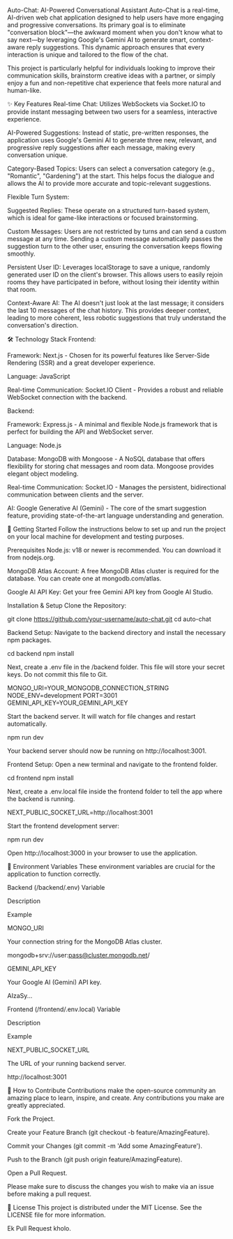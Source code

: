 Auto-Chat: AI-Powered Conversational Assistant
Auto-Chat is a real-time, AI-driven web chat application designed to help users have more engaging and progressive conversations. Its primary goal is to eliminate "conversation block"—the awkward moment when you don't know what to say next—by leveraging Google's Gemini AI to generate smart, context-aware reply suggestions. This dynamic approach ensures that every interaction is unique and tailored to the flow of the chat.

This project is particularly helpful for individuals looking to improve their communication skills, brainstorm creative ideas with a partner, or simply enjoy a fun and non-repetitive chat experience that feels more natural and human-like.

✨ Key Features
Real-time Chat: Utilizes WebSockets via Socket.IO to provide instant messaging between two users for a seamless, interactive experience.

AI-Powered Suggestions: Instead of static, pre-written responses, the application uses Google's Gemini AI to generate three new, relevant, and progressive reply suggestions after each message, making every conversation unique.

Category-Based Topics: Users can select a conversation category (e.g., "Romantic", "Gardening") at the start. This helps focus the dialogue and allows the AI to provide more accurate and topic-relevant suggestions.

Flexible Turn System:

Suggested Replies: These operate on a structured turn-based system, which is ideal for game-like interactions or focused brainstorming.

Custom Messages: Users are not restricted by turns and can send a custom message at any time. Sending a custom message automatically passes the suggestion turn to the other user, ensuring the conversation keeps flowing smoothly.

Persistent User ID: Leverages localStorage to save a unique, randomly generated user ID on the client's browser. This allows users to easily rejoin rooms they have participated in before, without losing their identity within that room.

Context-Aware AI: The AI doesn't just look at the last message; it considers the last 10 messages of the chat history. This provides deeper context, leading to more coherent, less robotic suggestions that truly understand the conversation's direction.

🛠️ Technology Stack
Frontend:

Framework: Next.js - Chosen for its powerful features like Server-Side Rendering (SSR) and a great developer experience.

Language: JavaScript

Real-time Communication: Socket.IO Client - Provides a robust and reliable WebSocket connection with the backend.

Backend:

Framework: Express.js - A minimal and flexible Node.js framework that is perfect for building the API and WebSocket server.

Language: Node.js

Database: MongoDB with Mongoose - A NoSQL database that offers flexibility for storing chat messages and room data. Mongoose provides elegant object modeling.

Real-time Communication: Socket.IO - Manages the persistent, bidirectional communication between clients and the server.

AI: Google Generative AI (Gemini) - The core of the smart suggestion feature, providing state-of-the-art language understanding and generation.

🚀 Getting Started
Follow the instructions below to set up and run the project on your local machine for development and testing purposes.

Prerequisites
Node.js: v18 or newer is recommended. You can download it from nodejs.org.

MongoDB Atlas Account: A free MongoDB Atlas cluster is required for the database. You can create one at mongodb.com/atlas.

Google AI API Key: Get your free Gemini API key from Google AI Studio.

Installation & Setup
Clone the Repository:

git clone https://github.com/your-username/auto-chat.git
cd auto-chat

Backend Setup:
Navigate to the backend directory and install the necessary npm packages.

cd backend
npm install

Next, create a .env file in the /backend folder. This file will store your secret keys. Do not commit this file to Git.

MONGO_URI=YOUR_MONGODB_CONNECTION_STRING
NODE_ENV=development
PORT=3001
GEMINI_API_KEY=YOUR_GEMINI_API_KEY

Start the backend server. It will watch for file changes and restart automatically.

npm run dev

Your backend server should now be running on http://localhost:3001.

Frontend Setup:
Open a new terminal and navigate to the frontend folder.

cd frontend
npm install

Next, create a .env.local file inside the frontend folder to tell the app where the backend is running.

NEXT_PUBLIC_SOCKET_URL=http://localhost:3001

Start the frontend development server:

npm run dev

Open http://localhost:3000 in your browser to use the application.

🔑 Environment Variables
These environment variables are crucial for the application to function correctly.

Backend (/backend/.env)
Variable

Description

Example

MONGO_URI

Your connection string for the MongoDB Atlas cluster.

mongodb+srv://user:pass@cluster.mongodb.net/

GEMINI_API_KEY

Your Google AI (Gemini) API key.

AIzaSy...

Frontend (/frontend/.env.local)
Variable

Description

Example

NEXT_PUBLIC_SOCKET_URL

The URL of your running backend server.

http://localhost:3001

🤝 How to Contribute
Contributions make the open-source community an amazing place to learn, inspire, and create. Any contributions you make are greatly appreciated.

Fork the Project.

Create your Feature Branch (git checkout -b feature/AmazingFeature).

Commit your Changes (git commit -m 'Add some AmazingFeature').

Push to the Branch (git push origin feature/AmazingFeature).

Open a Pull Request.

Please make sure to discuss the changes you wish to make via an issue before making a pull request.

📄 License
This project is distributed under the MIT License. See the LICENSE file for more information.

Ek Pull Request kholo.
